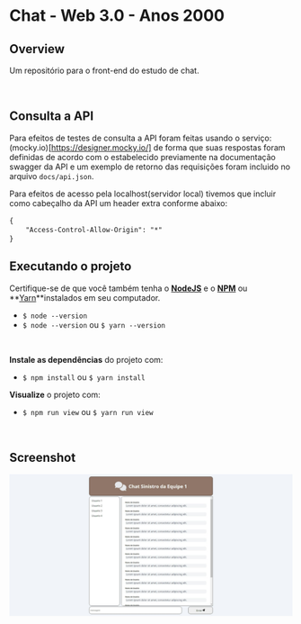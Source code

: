 # **Chat - Web 3.0 - Anos 2000**

## **Overview**
Um repositório para o front-end do estudo de chat.

<br/>

## **Consulta a API**
Para efeitos de testes de consulta a API foram feitas usando o serviço: (mocky.io)[https://designer.mocky.io/] de forma que suas respostas foram definidas de acordo com o estabelecido previamente na documentação swagger da API e um exemplo de retorno das requisições foram incluido no arquivo `docs/api.json`.

Para efeitos de acesso pela localhost(servidor local) tivemos que incluir como cabeçalho da API um header extra conforme abaixo:

```
{
    "Access-Control-Allow-Origin": "*"
}
```

## **Executando o projeto**
Certifique-se de que você também tenha o **[NodeJS](https://nodejs.org/)** e o **[NPM](https://www.npmjs.com/)** ou **[Yarn](https://yarnpkg.com/)**instalados em seu computador.
- `$ node --version`
- `$ node --version` ou `$ yarn --version`

<br/>

**Instale as dependências** do projeto com:
- `$ npm install` ou `$ yarn install`


**Visualize** o projeto com:
- `$ npm run view` ou `$ yarn run view`



<br>

## **Screenshot**
![Home](docs/preview.jpeg "Title")
